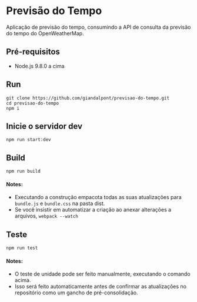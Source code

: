 # Previsão do Tempo
Aplicação de previsão do tempo, consumindo a API de consulta da previsão do tempo do OpenWeatherMap.

## Pré-requisitos
* Node.js 9.8.0 a cima

## Run

```
git clone https://github.com/giandalpont/previsao-do-tempo.git
cd previsao-do-tempo
npm i
```

## Inicie o servidor dev

```
npm run start:dev
```

## Build

```
npm run build
```

#### Notes:
* Executando a construção empacota todas as suas atualizações para ```bundle.js``` e ```bundle.css``` na pasta dist.
* Se você insistir em automatizar a criação ao anexar alterações a arquivos, ```webpack --watch```

## Teste

```
npm run test
```

#### Notes:
* O teste de unidade pode ser feito manualmente, executando o comando acima.
* Isso será feito automaticamente antes de confirmar as atualizações no repositório como um gancho de pré-consolidação.